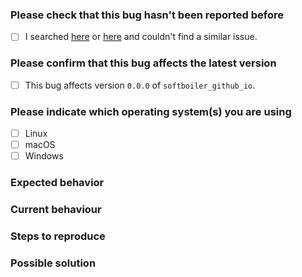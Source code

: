 <!--
🐞 Bug report
Report a bug. Please don't request features or ask usage questions here.
Please apply the `bug` label
#} -->

### Please check that this bug hasn't been reported before

- [ ] I searched [here](https://github.com/softboiler/softboiler.github.io/issues?q=label%3Abug+sort%3Acomments-desc) or [here](https://github.com/search?q=repo%3Asoftboiler/softboiler.github.io+label%3Abug&type=issues) and couldn't find a similar issue.

### Please confirm that this bug affects the latest version

<!-- Please verify the issue is present in the latest version by installing it with `pip install softboiler_github_io==0.0.0` and checking that the bug is still there #} -->

- [ ] This bug affects version `0.0.0` of `softboiler_github_io`.

### Please indicate which operating system(s) you are using

<!-- Please select the most appropriate choice(s) if your exact OS is not listed #} -->

- [ ] Linux
- [ ] macOS
- [ ] Windows

### Expected behavior

<!-- Please explain what **should** happen #} -->

### Current behaviour

<!-- Please explain what happens instead of the expected behavior #} -->

### Steps to reproduce

<!-- Please provide steps that would allow someone to reproduce the issue #} -->

### Possible solution

<!-- Please suggest a possible fix or any ideas you may have about the root cause #} -->
